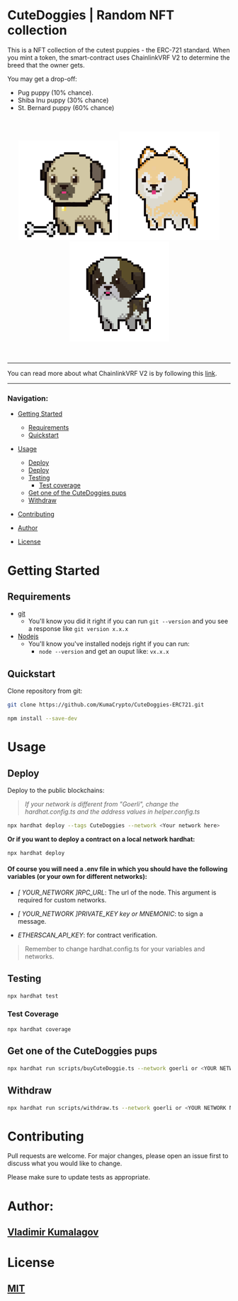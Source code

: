 # CuteDoggies | Random NFT collection

<p> This is a NFT collection of the cutest puppies - the ERC-721 standard. When you mint a token, the smart-contract uses ChainlinkVRF V2 to determine the breed that the owner gets. </p>

<p>You may get a drop-off: </p>

-   Pug puppy (10% chance).
-   Shiba Inu puppy (30% chance)
-   St. Bernard puppy (60% chance)

<br/>
<p align="center">
<img src="NFT-metadata/CuteDoggies/images/pug.png" width="225" alt="NFT Pug">
<img src="NFT-metadata/CuteDoggies/images/shiba-inu.png" width="225" alt="NFT Shiba">
<img src="NFT-metadata/CuteDoggies/images/st-bernard.png" width="225" alt="NFT St.Bernard">
</p>
<br/>

---

You can read more about what ChainlinkVRF V2 is by following this [link](https://docs.chain.link/docs/vrf/v2/introduction/).

---

### Navigation:

-   [Getting Started](https://github.com/KumaCrypto/CuteDoggies-ERC721#getting-started)
    -   [Requirements](https://github.com/KumaCrypto/CuteDoggies-ERC721#requirements)
    -   [Quickstart](https://github.com/KumaCrypto/CuteDoggies-ERC721#quickstart)
-   [Usage](https://github.com/KumaCrypto/CuteDoggies-ERC721#usage)

    -   [Deploy](https://github.com/KumaCrypto/CuteDoggies-ERC721#deploy)
    -   [Deploy](https://github.com/KumaCrypto/CuteDoggies-ERC721#deploy)
    -   [Testing](https://github.com/KumaCrypto/CuteDoggies-ERC721#testing)
        -   [Test coverage](https://github.com/KumaCrypto/CuteDoggies-ERC721#test-coverage)
    -   [Get one of the CuteDoggies pups](https://github.com/KumaCrypto/CuteDoggies-ERC721#get-one-of-the-cutedoggies-pups)
    -   [Withdraw](https://github.com/KumaCrypto/CuteDoggies-ERC721#withdraw)

-   [Contributing](https://github.com/KumaCrypto/CuteDoggies-ERC721#contributing)
-   [Author](https://github.com/KumaCrypto/CuteDoggies-ERC721#author)
-   [License](https://github.com/KumaCrypto/CuteDoggies-ERC721#license)

# Getting Started

## Requirements

-   [git](https://git-scm.com/book/en/v2/Getting-Started-Installing-Git)
    -   You'll know you did it right if you can run `git --version` and you see a response like `git version x.x.x`
-   [Nodejs](https://nodejs.org/en/)
    -   You'll know you've installed nodejs right if you can run:
        -   `node --version` and get an ouput like: `vx.x.x`

## Quickstart

<p>Clone repository from git:</p>

```bash
git clone https://github.com/KumaCrypto/CuteDoggies-ERC721.git
```

```bash
npm install --save-dev
```

# Usage

## Deploy

Deploy to the public blockchains:

> _If your network is different from "Goerli", change the hardhat.config.ts and the address values in helper.config.ts_

```bash
npx hardhat deploy --tags CuteDoggies --network <Your network here>
```

**Or if you want to deploy a contract on a local network hardhat:**

```bash
npx hardhat deploy
```

#### Of course you will need a .env file in which you should have the following variables (or your own for different networks):

-   _[ YOUR_NETWORK ]RPC_URL_: The url of the node. This argument is required for custom networks.

-   _[ YOUR_NETWORK ]PRIVATE_KEY key or MNEMONIC_: to sign a message.

-   _ETHERSCAN_API_KEY_: for contract verification.

> Remember to change hardhat.config.ts for your variables and networks.

## Testing

```
npx hardhat test
```

### Test Coverage

```
npx hardhat coverage
```

## Get one of the CuteDoggies pups

```bash
npx hardhat run scripts/buyCuteDoggie.ts --network goerli or <YOUR NETWORK NAME>
```

## Withdraw

```bash
npx hardhat run scripts/withdraw.ts --network goerli or <YOUR NETWORK NAME>
```

# Contributing

Pull requests are welcome. For major changes, please open an issue first to discuss what you would like to change.

Please make sure to update tests as appropriate.

# Author:

## [Vladimir Kumalagov](https://github.com/KumaCrypto)

# License

## [MIT](https://choosealicense.com/licenses/mit/)
